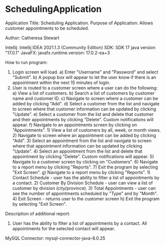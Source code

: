 # SchedulingApplication
Application Title: Scheduling Application. 
Purpose of Application: Allows customer appointments to be scheduled.

Author: Catheresa Stewart

Intellij: Intellij IDEA 2021.1.3 (Community Edition)
SDK: SDK 17 java version "17.0.1"
JavaFX: javafx.runtime.version: 17.0.2-ea+3

How to run program:
1) Login screen will load.
	a) Enter "Username" and "Password" and select "Submit".
 	b) A popup box will appear to let the user know if there is an appointment within the next 15 minutes of login.
2) User is routed to a customer screen where a user can do the following:
	a) View a list of customers.
	b) Search a list of customers by customer name and customer ID.
	c) Navigate to screen where a customer can be added by clicking "Add".
	d) Select a customer from the list and navigate to screen where that customer information can be updated by clicking "Update".
	e) Select a customer from the list and delete that customer and their appointments by clicking "Delete". Custom notifications will appear.
	f) Navigate to an appointments screen by clicking on "Appointments".
		1) View a list of customers by all, week, or month views.
		2) Navigate to screen where an appointment can be added by clicking "Add".
		3) Select an appointment from the list and navigate to screen where that appointment information can be updated by clicking "Update".
		4) Select an appointment from the list and delete that appointment by clicking "Delete". Custom notifications will appear.
		5) Navigate to a customer screen by clicking on "Customers".
		6) Navigate to a report menu by clicking "Reports".
		7) Exit the program by selecting "Exit Screen".
	g) Navigate to a report menu by clicking "Reports".
		1) Contact Schedule - user has the ability to filter a list of appointments by a contact. 
		2) Customer By Division Schedule - user can view a list of customer by division (city/province).
		3) Total Appointments - user can see the number of appointments scheduled by "Type" and by "Month".
		4) Exit Screen - returns user to the customer screen
	h) Exit the program by selecting "Exit Screen".


Description of additional report:
1) User has the ability to filter a list of appointments by a contact.  All appointments for the selected contact will appear.

MySQL Connector: mysql-connector-java-8.0.25
